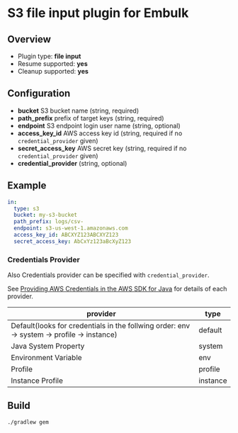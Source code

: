 # S3 file input plugin for Embulk

## Overview

* Plugin type: **file input**
* Resume supported: **yes**
* Cleanup supported: **yes**

## Configuration

- **bucket** S3 bucket name (string, required)
- **path_prefix** prefix of target keys (string, required)
- **endpoint** S3 endpoint login user name (string, optional)
- **access_key_id** AWS access key id (string, required if no `credential_provider` given)
- **secret_access_key** AWS secret key (string, required if no `credential_provider` given)
- **credential_provider** (string, optional)

## Example

```yaml
in:
  type: s3
  bucket: my-s3-bucket
  path_prefix: logs/csv-
  endpoint: s3-us-west-1.amazonaws.com
  access_key_id: ABCXYZ123ABCXYZ123
  secret_access_key: AbCxYz123aBcXyZ123
```

### Credentials Provider

Also Credentials provider can be specified with `credential_provider`.

See [Providing AWS Credentials in the AWS SDK for Java](http://docs.aws.amazon.com/en_us/AWSSdkDocsJava/latest//DeveloperGuide/credentials.html) for details of each provider.

provider | type
-------- | -----
Default(looks for credentials in the follwing  order:  env -> system -> profile -> instance)  | default
Java System Property | system
Environment Variable | env
Profile | profile
Instance Profile | instance


## Build

```
./gradlew gem
```


